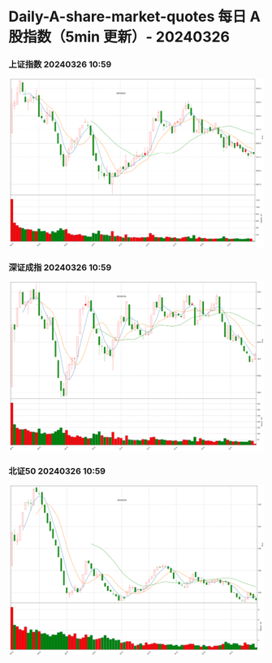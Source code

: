 
# Daily-A-share-market-quotes 每日 A 股指数（5min 更新）- 20240326

### 上证指数 20240326 10:59
![](./fig/2024/3/20240326-sh000001.png)

### 深证成指 20240326 10:59
![](./fig/2024/3/20240326-sz399001.png)

### 北证50 20240326 10:59
![](./fig/2024/3/20240326-bj899050.png)
